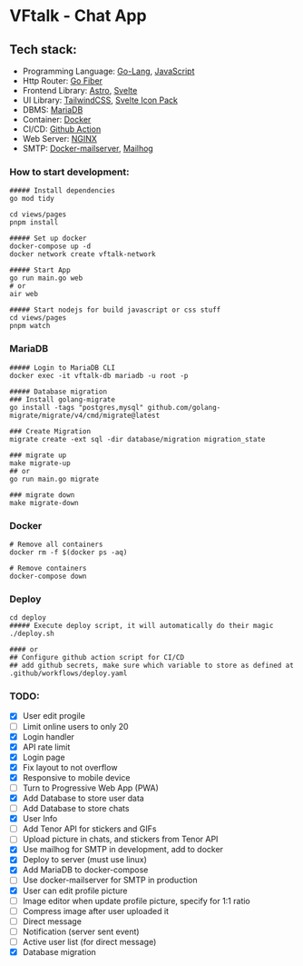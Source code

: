 # VFtalk - Chat App

## Tech stack:
- Programming Language: [Go-Lang](https://go.dev), [JavaScript](https://www.javascript.com/)
- Http Router: [Go Fiber](https://gofiber.io)
- Frontend Library: [Astro](https://astro.build/), [Svelte](https://svelte.dev)
- UI Library: [TailwindCSS](https://tailwindcss.com/), [Svelte Icon Pack](https://leshak.github.io/svelte-icons-pack/)
- DBMS: [MariaDB](https://mariadb.org/)
- Container: [Docker](https://www.docker.com/)
- CI/CD: [Github Action](https://docs.github.com/en/actions)
- Web Server: [NGINX](https://www.nginx.com/)
- SMTP: [Docker-mailserver](https://github.com/docker-mailserver/docker-mailserver), [Mailhog](https://github.com/mailhog/MailHog)

### How to start development:

```shell
##### Install dependencies
go mod tidy

cd views/pages
pnpm install

##### Set up docker
docker-compose up -d
docker network create vftalk-network

##### Start App
go run main.go web
# or
air web

##### Start nodejs for build javascript or css stuff
cd views/pages
pnpm watch
```

### MariaDB

```shell
##### Login to MariaDB CLI
docker exec -it vftalk-db mariadb -u root -p

##### Database migration
### Install golang-migrate
go install -tags "postgres,mysql" github.com/golang-migrate/migrate/v4/cmd/migrate@latest

### Create Migration
migrate create -ext sql -dir database/migration migration_state

### migrate up
make migrate-up
## or
go run main.go migrate

### migrate down
make migrate-down
```

### Docker
```shell
# Remove all containers
docker rm -f $(docker ps -aq)

# Remove containers
docker-compose down
```

### Deploy
```shell
cd deploy
##### Execute deploy script, it will automatically do their magic
./deploy.sh

#### or
## Configure github action script for CI/CD
## add github secrets, make sure which variable to store as defined at .github/workflows/deploy.yaml
```

### TODO:
- [x] User edit progile
- [ ] Limit online users to only 20
- [x] Login handler
- [x] API rate limit
- [x] Login page
- [x] Fix layout to not overflow
- [x] Responsive to mobile device
- [ ] Turn to Progressive Web App (PWA)
- [x] Add Database to store user data
- [ ] Add Database to store chats
- [x] User Info
- [ ] Add Tenor API for stickers and GIFs
- [ ] Upload picture in chats, and stickers from Tenor API
- [x] Use mailhog for SMTP in development, add to docker
- [x] Deploy to server (must use linux)
- [x] Add MariaDB to docker-compose
- [ ] Use docker-mailserver for SMTP in production
- [x] User can edit profile picture
- [ ] Image editor when update profile picture, specify for 1:1 ratio
- [ ] Compress image after user uploaded it
- [ ] Direct message
- [ ] Notification (server sent event)
- [ ] Active user list (for direct message)
- [x] Database migration
